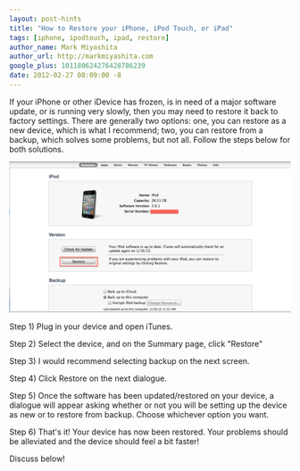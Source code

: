 ```yaml
---
layout: post-hints
title: "How to Restore your iPhone, iPod Touch, or iPad"
tags: [iphone, ipodtouch, ipad, restore]
author_name: Mark Miyashita
author_url: http://markmiyashita.com
google_plus: 101180624276428786239
date: 2012-02-27 08:09:00 -8
---
```


If your iPhone or other iDevice has frozen, is in need of a major software update, or is running very slowly, then you may need to restore it back to factory settings. There are generally two options: one, you can restore as a new device, which is what I recommend; two, you can restore from a backup, which solves some problems, but not all. Follow the steps below for both solutions.

<img class="clear blog-image-full-border" src="/images/restore_itunes.png" title="Restore iTunes">

Step 1) Plug in your device and open iTunes.

Step 2) Select the device, and on the Summary page, click "Restore"

Step 3) I would recommend selecting backup on the next screen.

Step 4) Click Restore on the next dialogue.

Step 5) Once the software has been updated/restored on your device, a dialogue will appear asking whether or not you will be setting up the device as new or to restore from backup. Choose whichever option you want.

Step 6) That's it! Your device has now been restored. Your problems should be alleviated and the device should feel a bit faster!

Discuss below!
